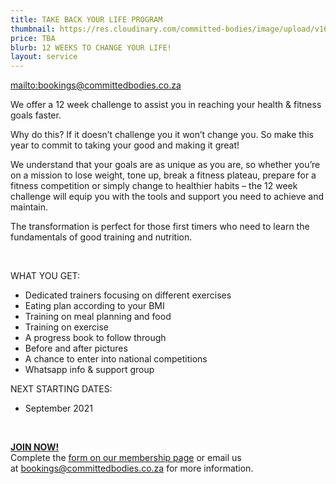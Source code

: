 ```yaml
---
title: TAKE BACK YOUR LIFE PROGRAM
thumbnail: https://res.cloudinary.com/committed-bodies/image/upload/v1642662980/services/membership-Take-Back-Your-Life-Benoni.png
price: TBA
blurb: 12 WEEKS TO CHANGE YOUR LIFE!
layout: service
---
```

<mailto:bookings@committedbodies.co.za>

We offer a 12 week challenge to assist you in reaching your health & fitness goals faster.

Why do this? If it doesn’t challenge you it won’t change you. So make this year to commit to taking your good and making it great!

We understand that your goals are as unique as you are, so whether you’re on a mission to lose weight, tone up, break a fitness plateau, prepare for a fitness competition or simply change to healthier habits – the 12 week challenge will equip you with the tools and support you need to achieve and maintain.

The transformation is perfect for those first timers who need to learn the fundamentals of good training and nutrition.

 

WHAT YOU GET:

* Dedicated trainers focusing on different exercises
* Eating plan according to your BMI
* Training on meal planning and food
* Training on exercise
* A progress book to follow through
* Before and after pictures
* A chance to enter into national competitions
* Whatsapp info & support group

NEXT STARTING DATES:

* September 2021

 

**[JOIN NOW!](https://committedbodies.co.za/membership/)**\
Complete the [form on our membership page](https://committedbodies.co.za/join/) or email us at [bookings@committedbodies.co.za](mailto:bookings@committedbodies.co.za) for more information.